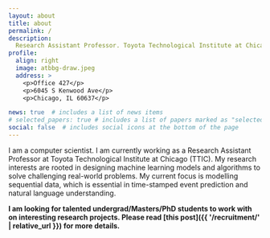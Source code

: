 ```yaml
---
layout: about
title: about
permalink: /
description: 
  Research Assistant Professor. Toyota Technological Institute at Chicago
profile:
  align: right
  image: atbbg-draw.jpeg
  address: >
    <p>Office 427</p>
    <p>6045 S Kenwood Ave</p>
    <p>Chicago, IL 60637</p>

news: true  # includes a list of news items
# selected_papers: true # includes a list of papers marked as "selected={true}"
social: false  # includes social icons at the bottom of the page
---
```


I am a computer scientist. 
I am currently working as a Research Assistant Professor at Toyota Technological Institute at Chicago (TTIC). 
My research interests are rooted in designing machine learning models and algorithms to solve challenging real-world problems.
My current focus is modelling sequential data, which is essential in time-stamped event prediction and natural language understanding. 

**I am looking for talented undergrad/Masters/PhD students to work with on interesting research projects. Please read [this post]({{ '/recruitment/' | relative_url }}) for more details.**
